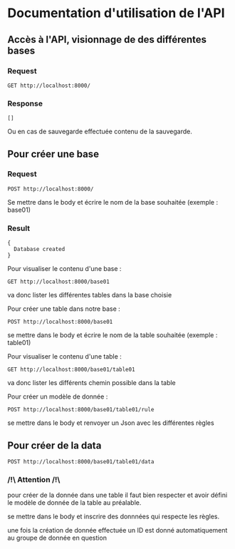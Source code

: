 # Documentation d'utilisation de l'API

## Accès à l'API, visionnage de des différentes bases

### Request

`GET http://localhost:8000/`

### Response

`[]`

Ou en cas de sauvegarde effectuée contenu de la sauvegarde.

## Pour créer une base

### Request

`POST http://localhost:8000/`

Se mettre dans le body et écrire le nom de la base souhaitée (exemple : base01)

### Result

    {
      Database created
    }

Pour visualiser le contenu d'une base :

`GET http://localhost:8000/base01`

va donc lister les différentes tables dans la base choisie

Pour créer une table dans notre base :

`POST http://localhost:8000/base01`

se mettre dans le body et écrire le nom de la table souhaitée (exemple : table01)

Pour visualiser le contenu d'une table :

`GET http://localhost:8000/base01/table01`

va donc lister les différents chemin possible dans la table

Pour créer un modèle de donnée :

`POST http://localhost:8000/base01/table01/rule`

se mettre dans le body et renvoyer un Json avec les différentes règles

## Pour créer de la data

`POST http://localhost:8000/base01/table01/data`

### /!\ Attention /!\\

pour créer de la donnée dans une table il faut bien respecter et avoir défini le modèle de donnée de la table au préalable.

se mettre dans le body et inscrire des donnnées qui respecte les règles.

une fois la création de donnée effectuée un ID est donné automatiquement au groupe de donnée en question
